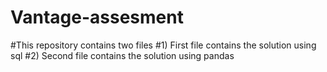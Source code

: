 # Vantage-assesment

#This repository contains two files 
#1) First file contains the solution using sql
#2) Second file contains the solution using pandas
